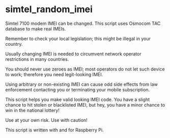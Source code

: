 # simtel_random_imei
Simtel 7100 modem IMEI can be changed. This script uses Osmocom TAC database to make real IMEIs.

Remember to check your local legislation; this might be illegal in your country. 

Usually changing IMEI is needed to circumvent network operator restrictions in many countries.

You should never use zeroes as IMEI; most operators do not let such device to work; therefore you need legit-looking IMEI.

Using arbitrary or non-existing IMEI can cause odd side effects from law enforcement contacting you or terminating your mobile subscription.

This script helps you make valid looking IMEI code. You have a slight chance to hit stolen or blacklisted IMEI, but hey, you have a minor chance to win in the national lottery!

Use at your own risk.
Use with caution!

This script is written with and for Raspberry Pi.
